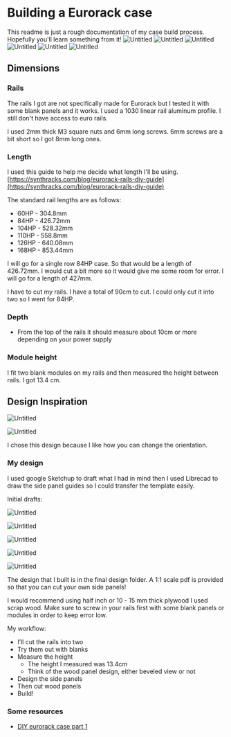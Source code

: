 # Building a Eurorack case
This readme is just a rough documentation of my case build process. Hopefully you'll learn something from it!
![Untitled](images/Built%201.png)
![Untitled](images/Built%202.png)
![Untitled](images/Built%203.png)
![Untitled](images/Built%204.png)
![Untitled](images/Built%205.png)
![Untitled](images/Built%206.png)

## Dimensions

### Rails

The rails I got are not specifically made for Eurorack but I tested it with some blank panels and it works. I used a 1030 linear rail aluminum profile. I still don't have access to euro rails.

I used 2mm thick M3 square nuts and 6mm long screws. 6mm screws are a bit short so I got 8mm long ones.

### Length

I used this guide to help me decide what length I'll be using.
[https://synthracks.com/blog/eurorack-rails-diy-guide](https://synthracks.com/blog/eurorack-rails-diy-guide) 

The standard rail lengths are as follows:
- 60HP - 304.8mm
- 84HP - 426.72mm
- 104HP - 528.32mm
- 110HP - 558.8mm
- 126HP - 640.08mm
- 168HP - 853.44mm

I will go for a single row 84HP case. So that would be a length of 426.72mm. I would cut a bit more so it would give me some room for error. I will go for a length of 427mm.

I have to cut my rails. I have a total of 90cm to cut. I could only cut it into two so I went for 84HP. 

### Depth

- From the top of the rails it should measure about 10cm or more depending on your power supply

### Module height

I fit two blank modules on my rails and then measured the height between rails. I got 13.4 cm.

## Design Inspiration

![Untitled](images/Untitled.png)

![Untitled](images/Untitled%201.png)

I chose this design because I like how you can change the orientation.

### My design

I used google Sketchup to draft what I had in mind then I used Librecad to draw the side panel guides so I could transfer the template easily.

Initial drafts:

![Untitled](images/Untitled%202.png)

![Untitled](images/Untitled%203.png)

![Untitled](images/Untitled%204.png)

![Untitled](images/Untitled%205.png)

![Untitled](images/Untitled%206.png)

The design that I built is in the final design folder. A 1:1 scale pdf is provided so that you can cut your own side panels!

I would recommend using half inch or 10 - 15 mm thick plywood I used scrap wood. Make sure to screw in your rails first with some blank panels or modules in order to keep error low.

My workflow:

- I’ll cut the rails into two
- Try them out with blanks
- Measure the height
    - The height I measured was 13.4cm
    - Think of the wood panel design, either beveled view or not
- Design the side panels
- Then cut wood panels
- Build!

### Some resources

- [DIY eurorack case part 1](https://www.youtube.com/watch?v=6mVbi8B3usY)

